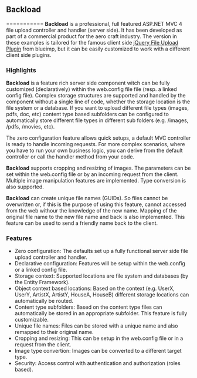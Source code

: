 ## Backload
===========
**Backload** is a professional, full featured ASP.NET MVC 4 file upload controller and handler (server side). It has been developed as part of a commercial product for the aero craft industry. 
The version in these examples is tailored for the famous client side [jQuery File Upload Plugin](https://github.com/blueimp/jQuery-File-Upload) from blueimp, but it can be easily customized to work with a different client side plugins.


### Highlights

**Backload** is a feature rich server side component witch can be fully customized (declaratively) within the web.config file file (resp. a linked config file). Complex storage structures are supported and handled by the component without a single line of code, whether the storage location is the file system or a database. If you want to upload different file types (images, pdfs, doc, etc) content type based subfolders can be configured to automatically store different file types in different sub folders (e.g. /images, /pdfs, /movies, etc).

The zero configuration feature allows quick setups, a default MVC controller is ready to handle incoming requests. For more complex scenarios, where you have to run your own business logic, you can derive from the default controller or call the handler method from your code. 

**Backload** supports cropping and resizing of images. The parameters can be set within the web.config file or by an incoming request from the client. Multiple image manipulation features are implemented. Type conversion is also supported.

**Backload** can create unique file names (GUIDs). So files cannot be overwritten or, if this is the purpose of using this feature, cannot accessed from the web withour the knowledge of the new name. Mapping of the original file name to the new file name and back is also implemented. This feature can be used to send a friendly name back to the client. 

### Features
* Zero configuration: The defaults set up a fully functional server side file upload controller and handler.
* Declarative configuration: Features will be setup within the web.config or a linked config file.
* Storage context: Supported locations are file system and databases (by the Entity Framework).
* Object context based locations: Based on the context (e.g. UserX, UserY, ArtistX, ArtistY, HouseA, HouseB) different storage locations can automatically be routed.
* Content type subfolders: Based on the content type files can automatically be stored in an appropriate subfolder. This feature is fully customizable.
* Unique file names: Files can be stored with a unique name and also remapped to their original name.
* Cropping and resizing: This can be setup in the web.config file or in a request from the client.
* Image type convertion: Images can be converted to a different target type.
* Security: Access control with authentication and authorization (roles based).

